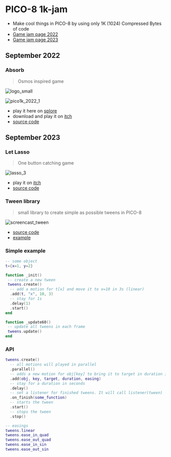 # PICO-8 1k-jam

 * Make cool things in PICO-8 by using only 1K (1024) Compressed Bytes of code
 * [Game jam page 2022](https://itch.io/jam/pico-1k-2022)
 * [Game jam page 2023](https://itch.io/jam/pico-1k-2023)

## September 2022
### Absorb 
> Osmos inspired game

![logo_small](https://user-images.githubusercontent.com/544436/189542828-eb58956d-6b14-4a8c-b5c5-0c427e04a784.png)

![pico1k_2022_1](https://user-images.githubusercontent.com/544436/189496187-091f3262-a6a4-4e5e-9d23-74f55272b5ec.gif)
 * play it here on [splore](https://www.lexaloffle.com/bbs/?tid=49288)
 * download and play it on [itch](https://milchreiz.itch.io/absorb)
 * [source code](https://github.com/Milchreis/pico8-1k-jam/blob/main/2022-09-absorb.p8)

## September 2023
### Let Lasso
> One button catching game

![lasso_3](https://github.com/Milchreis/pico8-1k-jam/assets/544436/6d869490-970e-46ba-a54e-95d685f947d5)
 * play it on [itch](https://milchreiz.itch.io/let-lasso)
 * [source code](https://github.com/Milchreis/pico8-1k-jam/blob/main/2023-09-19_let-lasso.p8)

### Tween library 
> small library to create simple as possible tweens in PICO-8

![screencast_tween](https://github.com/Milchreis/pico8-1k-jam/assets/544436/ddde853f-834d-4b8b-86bd-e248e607bd55)

 * [source code](https://github.com/Milchreis/pico8-1k-jam/blob/main/2023-09-05_tween.p8)
 * [example](https://github.com/Milchreis/pico8-1k-jam/blob/main/2023-09-05_tween_example.p8)

### Simple example
```lua
-- some object
t={x=1, y=2}

function _init()
 -- create a new tween
 tweens.create()
  -- add a motion for t[x] and move it to x=10 in 3s (linear)
  .add(t, "x", 10, 3)
  -- stay for 1s
  .delay(1)
  .start()
end

function _update60()
 -- update all tweens in each frame
 tweens.update()
end
```

### API
```lua
tweens.create()
  -- all motions will played in parallel
  .parallel()
  -- adds a new motion for obj[key] to bring it to target in duration in seconds
  .add(obj, key, target, duration, easing)
  -- stay for a duration in seconds
  .delay()
  -- set a listener for finished tweens. It will call listener(tween)
  .on_finish(some_function)
  -- starts the tween
  .start()
  -- stops the tween
  .stop()

-- easings
tweens.linear
tweens.ease_in_quad
tweens.ease_out_quad
tweens.ease_in_sin
tweens.ease_out_sin
```
